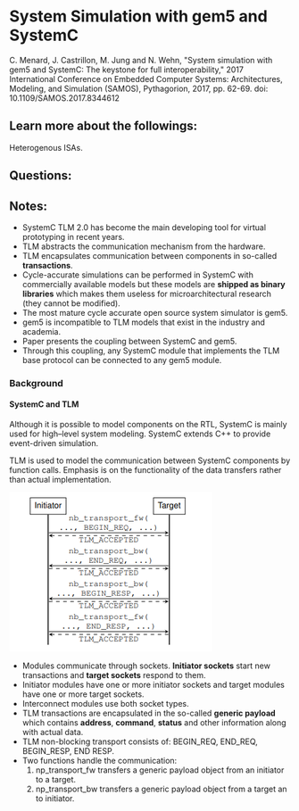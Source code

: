 # System Simulation with gem5 and SystemC

C. Menard, J. Castrillon, M. Jung and N. Wehn, "System simulation with gem5 and SystemC: The keystone for full interoperability," 2017 International Conference on Embedded Computer Systems: Architectures, Modeling, and Simulation (SAMOS), Pythagorion, 2017, pp. 62-69.
doi: 10.1109/SAMOS.2017.8344612

## Learn more about the followings:
Heterogenous ISAs.

## Questions:


## Notes:
* SystemC TLM 2.0 has become the main developing tool for virtual prototyping in recent years.
* TLM abstracts the communication mechanism from the hardware.
* TLM encapsulates communication between components in so-called **transactions**.
* Cycle-accurate simulations can be performed in SystemC with commercially available models but these models are **shipped as binary libraries** which makes them useless for microarchitectural research (they cannot be modified).
* The most mature cycle accurate open source system simulator is gem5.
* gem5 is incompatible to TLM models that exist in the industry and academia.
* Paper presents the coupling between SystemC and gem5. 
* Through this coupling, any SystemC module that implements the TLM base protocol can be connected to any gem5 module. 

### Background
#### SystemC and TLM
Although it is possible to model components on the RTL, SystemC is mainly used for high–level system modeling. SystemC extends C++ to provide event-driven simulation. 

TLM is used to model the communication between SystemC components by function calls. Emphasis is on the functionality of the data transfers rather than actual implementation. 

![Non Blocking TLM](figures/tlm.png)

* Modules communicate through sockets. **Initiator sockets** start new transactions and **target sockets** respond to them.
* Initiator modules have one or more initiator sockets and target modules have one or more target sockets. 
* Interconnect modules use both socket types. 
* TLM transactions are encapsulated in the so-called **generic payload** which contains **address**, **command**, **status** and other information along with actual data.
* TLM non-blocking transport consists of: BEGIN_REQ, END_REQ, BEGIN_RESP, END RESP. 
* Two functions handle the communication: 
  1. np_transport_fw transfers a generic payload object from an initiator to a target.  
  2. np_transport_bw transfers a generic payload object from a target an to initiator.